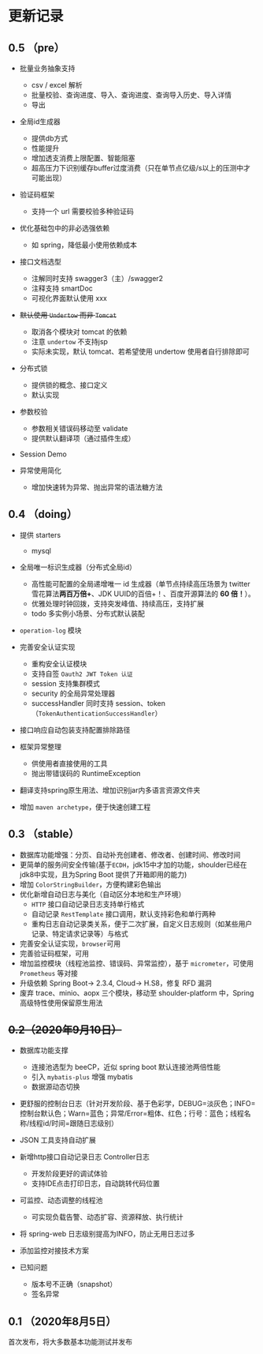 # 更新记录

## 0.5 （pre）

- 批量业务抽象支持
    - csv / excel 解析
    - 批量校验、查询进度、导入、查询进度、查询导入历史、导入详情
    - 导出

- 全局id生成器
    - 提供db方式
    - 性能提升
    - 增加透支消费上限配置、智能阻塞
    - 超高压力下识别缓存buffer过度消费（只在单节点亿级/s以上的压测中才可能出现）
    
- 验证码框架
    - 支持一个 url 需要校验多种验证码
        
- 优化基础包中的非必选强依赖
    - 如 spring，降低最小使用依赖成本

- 接口文档选型
    - 注解同时支持 swagger3（主）/swagger2
    - 注释支持 smartDoc
    - 可视化界面默认使用 xxx
    
- ~~默认使用 `Undertow` 而非 `Tomcat`~~
    - 取消各个模块对 tomcat 的依赖
    - 注意 `undertow` 不支持jsp
    - 实际未实现，默认 tomcat、若希望使用 undertow 使用者自行排除即可

- 分布式锁
    - 提供锁的概念、接口定义
    - 默认实现

- 参数校验
    - 参数相关错误码移动至 validate
    - 提供默认翻译项（通过插件生成）
    
- Session Demo

- 异常使用简化
    - 增加快速转为异常、抛出异常的语法糖方法

## 0.4 （doing）
- 提供 starters
    - mysql
    
- 全局唯一标识生成器（分布式全局id）
    - 高性能可配置的全局递增唯一 id 生成器（单节点持续高压场景为 twitter 雪花算法**两百万倍+**、JDK UUID的百倍+！、百度开源算法的 **60 倍！**）。
    - 优雅处理时钟回拨，支持突发峰值、持续高压，支持扩展
    - todo 多实例小场景、分布式默认装配
    
- `operation-log` 模块

- 完善安全认证实现
    - 重构安全认证模块
    - 支持自签 `Oauth2 JWT Token 认证`
    - session 支持集群模式
    - security 的全局异常处理器
    - successHandler 同时支持 session、token（`TokenAuthenticationSuccessHandler`）
    
- 接口响应自动包装支持配置排除路径

- 框架异常整理
    - 供使用者直接使用的工具
    - 抛出带错误码的 RuntimeException
- 翻译支持spring原生用法、增加识别jar内多语言资源文件夹
- 增加 `maven archetype`，便于快速创建工程


## 0.3 （stable）
- 数据库功能增强：分页、自动补充创建者、修改者、创建时间、修改时间
- 更简单的服务间安全传输(基于`ECDH`，jdk15中才加的功能，shoulder已经在jdk8中实现，且为Spring Boot 提供了开箱即用的能力)
- 增加 `ColorStringBuilder`，方便构建彩色输出
- 优化新增自动日志与美化（自动区分本地和生产环境）
    - `HTTP` 接口自动记录日志支持单行格式
    - 自动记录 `RestTemplate` 接口调用，默认支持彩色和单行两种
    - 重构日志自动记录类关系，便于二次扩展，自定义日志规则（如某些用户记录、特定请求记录等）与格式
- 完善安全认证实现，`browser`可用
- 完善验证码框架，可用
- 增加监控模块（线程池监控、错误码、异常监控），基于 `micrometer`，可使用 `Prometheus` 等对接
- 升级依赖 Spring Boot-> 2.3.4, Cloud-> H.S8，修复 RFD 漏洞
- 废弃 trace、minio、aopx 三个模块，移动至 shoulder-platform 中，Spring 高级特性使用保留原生用法

## ~~0.2（2020年9月10日）~~
- 数据库功能支撑
    - 连接池选型为 beeCP，近似 spring boot 默认连接池两倍性能
    - 引入 `mybatis-plus` 增强 mybatis
    - 数据源动态切换
- 更舒服的控制台日志（针对开发阶段、基于色彩学，DEBUG=淡灰色；INFO=控制台默认色；Warn=蓝色；异常/Error=粗体、红色；行号：蓝色；线程名称/线程id/时间=跟随日志级别）
- JSON 工具支持自动扩展
- 新增http接口自动记录日志 Controller日志
    - 开发阶段更好的调试体验
    - 支持IDE点击打印日志，自动跳转代码位置
- 可监控、动态调整的线程池
    - 可实现负载告警、动态扩容、资源释放、执行统计
- 将 spring-web 日志级别提高为INFO，防止无用日志过多
- 添加监控对接技术方案

- 已知问题
    - 版本号不正确（snapshot）
    - 签名异常


## 0.1 （2020年8月5日）

首次发布，将大多数基本功能测试并发布

